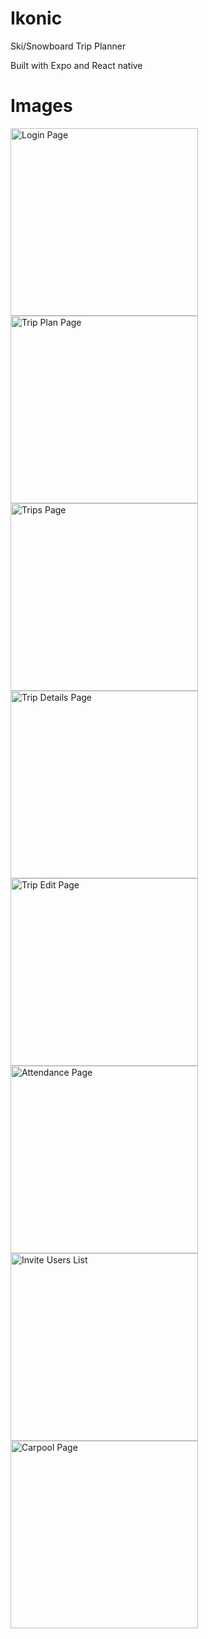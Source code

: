 # Ikonic

Ski/Snowboard Trip Planner

Built with Expo and React native

# Images

<div style="display: flex, justify-content: center, align-items: center">
<img src="./assets/screenshots/LoginPage.png" alt="Login Page" width="300" />
<img src="./assets/screenshots/TripPlanPage.png" alt="Trip Plan Page" width="300" />
<img src="./assets/screenshots/TripsPage.png" alt="Trips Page" width="300" />
<img src="./assets/screenshots/TripDetailsPage.png" alt="Trip Details Page" width="300" />
<img src="./assets/screenshots/TripEditPage.png" alt="Trip Edit Page" width="300" />
<img src="./assets/screenshots/AttendancePage.png" alt="Attendance Page" width="300" />
<img src="./assets/screenshots/InviteUsersList.png" alt="Invite Users List" width="300" />
<img src="./assets/screenshots/CarpoolPage.png" alt="Carpool Page" width="300" />
</div>
